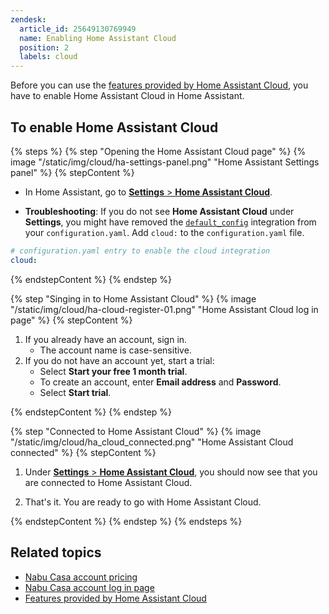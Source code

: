 ```yaml
---
zendesk:
  article_id: 25649130769949
  name: Enabling Home Assistant Cloud
  position: 2
  labels: cloud
---
```


Before you can use the [features provided by Home Assistant Cloud](/hc/en-us/articles/26260474250269/), you have to enable Home Assistant Cloud in Home Assistant.

## To enable Home Assistant Cloud

{% steps %}
{% step "Opening the Home Assistant Cloud page" %}
{% image "/static/img/cloud/ha-settings-panel.png" "Home Assistant Settings panel" %}
{% stepContent %}

- In Home Assistant, go to [**Settings** > **Home Assistant Cloud**](https://my.home-assistant.io/redirect/cloud/).

- **Troubleshooting**: If you do not see **Home Assistant Cloud** under **Settings**, you might have removed the [`default_config`](https://www.home-assistant.io/integrations/default_config/) integration from your `configuration.yaml`.
Add `cloud:` to the `configuration.yaml` file.

```yaml
# configuration.yaml entry to enable the cloud integration
cloud:
```

{% endstepContent %}
{% endstep %}

{% step "Singing in to Home Assistant Cloud" %}
{% image "/static/img/cloud/ha-cloud-register-01.png" "Home Assistant Cloud log in page" %}
{% stepContent %}

1. If you already have an account, sign in.
   - The account name is case-sensitive.
2. If you do not have an account yet, start a trial:
   - Select **Start your free 1 month trial**.
   - To create an account, enter **Email address** and **Password**.
   - Select **Start trial**.

{% endstepContent %}
{% endstep %}

{% step "Connected to Home Assistant Cloud" %}
{% image "/static/img/cloud/ha_cloud_connected.png" "Home Assistant Cloud connected" %}
{% stepContent %}

1. Under [**Settings** > **Home Assistant Cloud**](https://my.home-assistant.io/redirect/cloud/), you should now see that you are connected to Home Assistant Cloud.

2. That's it. You are ready to go with Home Assistant Cloud.

{% endstepContent %}
{% endstep %}
{% endsteps %}

## Related topics

- [Nabu Casa account pricing](https://www.nabucasa.com/pricing/)
- [Nabu Casa account log in page](https://account.nabucasa.com/)
- [Features provided by Home Assistant Cloud](/hc/en-us/articles/26260474250269/)